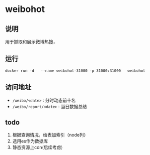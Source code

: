 # weibohot

## 说明
用于抓取和展示微博热搜，

## 运行

```
docker run -d   --name weibohot-31000 -p 31000:31000   weibohot
```
## 访问地址
* `/weibo/<date>` : 分时动态前十名
* `/weibo/report/<date>` : 当日数据总结

## todo
1. 根据查询情况，给表加索引（node列）
2. 选用es作为数据库
3. 静态资源上cdn(后续考虑)